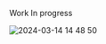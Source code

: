 Work In progress

![2024-03-14 14 48 50](https://github.com/priya006/Calculator/assets/16076524/f8a0b032-577c-45b2-b05c-a32075241442)

